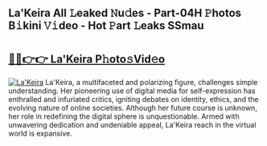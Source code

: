 ## La'Keira All 𝙻eaked 𝙽u𝚍es - Part-04H 𝙿hotos B𝚒kini 𝚅𝚒deo - Hot 𝙿art 𝙻eaks SSmau

# <h2><a href="http://ld59z7.urlbe.top/?page=La%27Keira">🔗🔗👉👉 La'Keira P𝚑oto𝚜Vid𝚎o</a></h2>

[![La'Keira](https://i.imgur.com/eBuTRDB.gif)](http://ld59z7.urlbe.top/?page=La%27Keira)
La'Keira, a multifaceted and polarizing figure, challenges simple understanding. Her pioneering use of digital media for self-expression has enthralled and infuriated critics, igniting debates on identity, ethics, and the evolving nature of online societies. Although her future course is unknown, her role in redefining the digital sphere is unquestionable. Armed with unwavering dedication and undeniable appeal, La'Keira reach in the virtual world is expansive.
